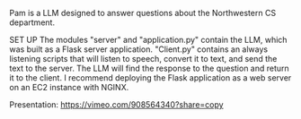 Pam is a LLM designed to answer questions about the Northwestern CS department.

SET UP
The modules "server" and "application.py" contain the LLM, which was built as a Flask server application. "Client.py" contains an always listening scripts that will listen to speech,
convert it to text, and send the text to the server. The LLM will find the response to the question and return it to the client. I recommend deploying the Flask application as a web 
server on an EC2 instance with NGINX.

Presentation: https://vimeo.com/908564340?share=copy
